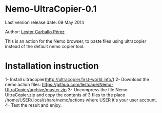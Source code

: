 Nemo-UltraCopier-0.1
==============

Last version release date: 09 May 2014

Author: [Lester Carballo Pérez](https://github.com/lestcape)


This is an action for the Nemo browser, to paste files using ultracopier instead of the default nemo copier tool.


Installation instruction
==============

1- Install ultracopier(http://ultracopier.first-world.info/)
2- Download the nemo action files: https://github.com/lestcape/Nemo-UltraCopier/archive/master.zip
3- Uncompress the file Nemo-UltraCopier.zip and copy the contents of 3  files to the place /home/USER/.local/share/nemo/actions where USER it's your user account.
4- Test the result and enjoy.
